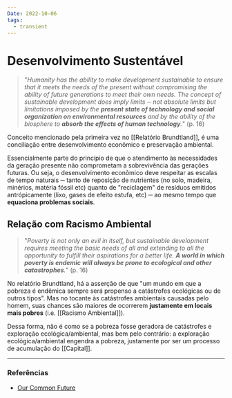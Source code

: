 ```yaml
---
Date: 2022-10-06
tags:
  - transient
---
```

# Desenvolvimento Sustentável
> "*Humanity has the ability to make development sustainable to ensure that it meets the needs of the present without compromising the ability of future generations to meet their own needs.
> The concept of sustainable development does imply limits ─ not absolute limits but limitations imposed by the **present state of technology and social organization on environmental resources** and by the ability of the biosphere to **absorb the effects of human technology**.*" (p. 16)

Conceito mencionado pela primeira vez no [[Relatório Brundtland]], é uma conciliação entre desenvolvimento econômico e preservação ambiental.

Essencialmente parte do princípio de que o atendimento às necessidades da geração presente não comprometam a sobrevivência das gerações futuras. Ou seja, o desenvolvimento econômico deve respeitar as escalas de tempo naturais ─ tanto de reposição de nutrientes (no solo, madeira, minérios, matéria fóssil etc) quanto de "reciclagem" de resíduos emitidos antrópicamente (lixo, gases de efeito estufa, etc) ─ ao mesmo tempo que **equaciona problemas sociais**. 

## Relação com Racismo Ambiental
> "*Poverty is not only an evil in itself, but sustainable development requires meeting the basic needs of all and extending to all the opportunity to fulfill their aspirations for a better life.
> **A world in which poverty is endemic will always be prone to ecological and other catastrophes**.*" (p. 16)

No relatório Brundtland, há a asserção de que "um mundo em que a pobreza é endêmica sempre será propenso a catástrofes ecológicas ou de outros tipos". Mas no tocante às catástrofes ambientais causadas pelo homem, suas chances são maiores de ocorrerem **justamente em locais mais pobres** (i.e. [[Racismo Ambiental]]). 

Dessa forma, não é como se a pobreza fosse geradora de catástrofes e exploração ecológica/ambiental, mas bem pelo contrário: a exploração ecológica/ambiental engendra a pobreza, justamente por ser um processo de acumulação do [[Capital]].

---
### Referências
- [Our Common Future](https://sustainabledevelopment.un.org/content/documents/5987our-common-future.pdf)